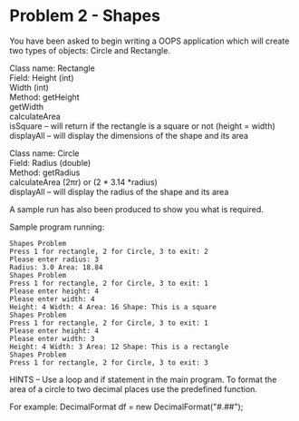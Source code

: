 ﻿# Problem 2 - Shapes

You have been asked to begin writing a OOPS application which will create two types of objects: Circle and Rectangle. 

Class name:	Rectangle<br />
Field:		Height (int)<br />
			Width (int)<br />
Method:		getHeight<br />
			getWidth<br />
			calculateArea<br />
			isSquare – will return if the rectangle is a square or not (height = width)<br />
			displayAll – will display the dimensions of the shape and its area<br />

Class name:	Circle<br />
Field:		Radius (double)<br />
Method:		getRadius<br />
			calculateArea (2πr) or (2 * 3.14 *radius) <br />
			displayAll – will display the radius of the shape and its area<br />

A sample run has also been produced to show you what is required. <br />

Sample program running:<br />

```
Shapes Problem
Press 1 for rectangle, 2 for Circle, 3 to exit: 2
Please enter radius: 3
Radius: 3.0 Area: 18.84
Shapes Problem
Press 1 for rectangle, 2 for Circle, 3 to exit: 1
Please enter height: 4
Please enter width: 4
Height: 4 Width: 4 Area: 16 Shape: This is a square
Shapes Problem
Press 1 for rectangle, 2 for Circle, 3 to exit: 1
Please enter height: 4
Please enter width: 3
Height: 4 Width: 3 Area: 12 Shape: This is a rectangle
Shapes Problem
Press 1 for rectangle, 2 for Circle, 3 to exit: 3
```

HINTS – Use a loop and if statement in the main program. To format the area of a circle to two decimal places use the predefined function.

For example:  DecimalFormat df = new DecimalFormat("#.##"); 

